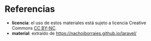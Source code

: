 # Referencias

- **licencia**:  el uso de estos materiales está sujeto a licencia Creative Commons [CC BY-NC](https://creativecommons.org/licenses/by-nc/4.0/).
- **material**: extraído de  https://nachoiborraies.github.io/laravel/

